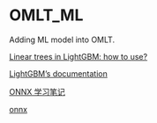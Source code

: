 # OMLT_ML

Adding ML model into OMLT.

[Linear trees in LightGBM: how to use?](https://medium.com/@alessandrotakeshimorita/linear-trees-in-lightgbm-e147f0f39ec3)

[LightGBM’s documentation](https://lightgbm.readthedocs.io/en/v3.3.2/)

[ONNX 学习笔记](https://zhuanlan.zhihu.com/p/346511883)

[onnx](https://github.com/onnx/onnx)
